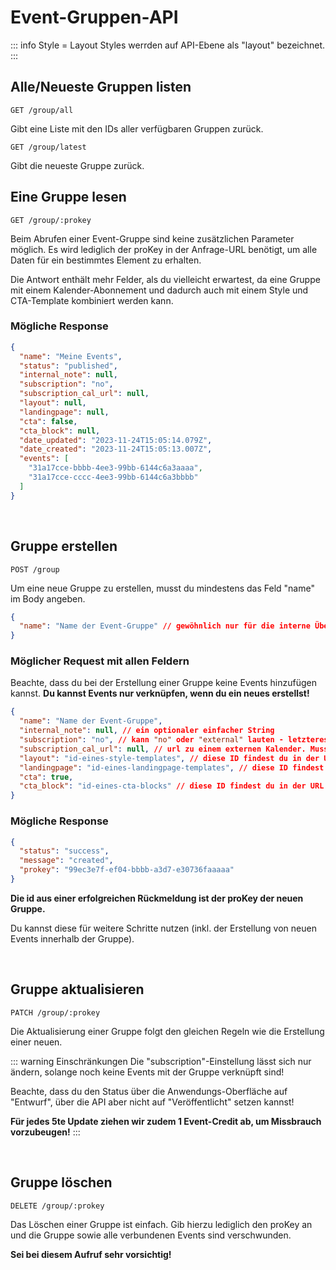 
# Event-Gruppen-API

::: info Style = Layout
Styles werrden auf API-Ebene als "layout" bezeichnet.
:::

## Alle/Neueste Gruppen listen

```
GET /group/all
```

Gibt eine Liste mit den IDs aller verfügbaren Gruppen zurück.

```
GET /group/latest
```

Gibt die neueste Gruppe zurück.

## Eine Gruppe lesen

```
GET /group/:prokey
```

Beim Abrufen einer Event-Gruppe sind keine zusätzlichen Parameter möglich. Es wird lediglich der proKey in der Anfrage-URL benötigt, um alle Daten für ein bestimmtes Element zu erhalten.

Die Antwort enthält mehr Felder, als du vielleicht erwartest, da eine Gruppe mit einem Kalender-Abonnement und dadurch auch mit einem Style und CTA-Template kombiniert werden kann.

### Mögliche Response

```json
{
  "name": "Meine Events",
  "status": "published",
  "internal_note": null,
  "subscription": "no",
  "subscription_cal_url": null,
  "layout": null,
  "landingpage": null,
  "cta": false,
  "cta_block": null,
  "date_updated": "2023-11-24T15:05:14.079Z",
  "date_created": "2023-11-24T15:05:13.007Z",
  "events": [
    "31a17cce-bbbb-4ee3-99bb-6144c6a3aaaa",
    "31a17cce-cccc-4ee3-99bb-6144c6a3bbbb"
  ]
}
```

<br />

## Gruppe erstellen

```
POST /group
```

Um eine neue Gruppe zu erstellen, musst du mindestens das Feld "name" im Body angeben.

```json
{
  "name": "Name der Event-Gruppe" // gewöhnlich nur für die interne Übersicht; im Fall der Kalender-Abonnement-Funktion aber auch öffentlich sichtbar!
}
```

### Möglicher Request mit allen Feldern

Beachte, dass du bei der Erstellung einer Gruppe keine Events hinzufügen kannst. **Du kannst Events nur verknüpfen, wenn du ein neues erstellst!**

```json
{
  "name": "Name der Event-Gruppe",
  "internal_note": null, // ein optionaler einfacher String
  "subscription": "no", // kann "no" oder "external" lauten - letzteres erfordert eine subscription_cal_url
  "subscription_cal_url": null, // url zu einem externen Kalender. Muss mit "http" beginnen! Endet gewöhnlich mit ".ics"
  "layout": "id-eines-style-templates", // diese ID findest du in der URL des entsprechenden Elements in der Anwendung
  "landingpage": "id-eines-landingpage-templates", // diese ID findest du in der URL des entsprechenden Elements in der Anwendung
  "cta": true,
  "cta_block": "id-eines-cta-blocks" // diese ID findest du in der URL des entsprechenden Elements in der Anwendung
}
```

### Mögliche Response

```json
{
  "status": "success",
  "message": "created",
  "prokey": "99ec3e7f-ef04-bbbb-a3d7-e30736faaaaa"
}
```

**Die id aus einer erfolgreichen Rückmeldung ist der proKey der neuen Gruppe.**

Du kannst diese für weitere Schritte nutzen (inkl. der Erstellung von neuen Events innerhalb der Gruppe).

<br />

## Gruppe aktualisieren

```
PATCH /group/:prokey
```

Die Aktualisierung einer Gruppe folgt den gleichen Regeln wie die Erstellung einer neuen.

::: warning Einschränkungen
Die "subscription"-Einstellung lässt sich nur ändern, solange noch keine Events mit der Gruppe verknüpft sind!

Beachte, dass du den Status über die Anwendungs-Oberfläche auf "Entwurf", über die API aber nicht auf "Veröffentlicht" setzen kannst!

**Für jedes 5te Update ziehen wir zudem 1 Event-Credit ab, um Missbrauch vorzubeugen!**
:::

<br />

## Gruppe löschen

```
DELETE /group/:prokey
```

Das Löschen einer Gruppe ist einfach. Gib hierzu lediglich den proKey an und die Gruppe sowie alle verbundenen Events sind verschwunden.

**Sei bei diesem Aufruf sehr vorsichtig!**
